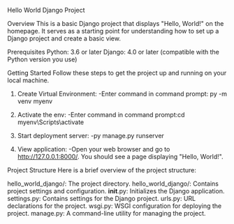 Hello World Django Project

Overview
This is a basic Django project that displays "Hello, World!" on the homepage. It serves as a starting point for understanding how to set up a Django project and create a basic view.

Prerequisites
Python: 3.6 or later
Django: 4.0 or later (compatible with the Python version you use)

Getting Started
Follow these steps to get the project up and running on your local machine.
1. Create Virtual Environment:
-Enter command in command prompt: py -m venv myenv

2. Activate the env:
-Enter command in command prompt:cd myenv\Scripts\activate

3. Start deployment server:
-py manage.py runserver

4. View application:
-Open your web browser and go to http://127.0.0.1:8000/. You should see a page displaying "Hello, World!".

Project Structure
Here is a brief overview of the project structure:

hello_world_django/: The project directory.
hello_world_django/: Contains project settings and configuration.
__init__.py: Initializes the Django application.
settings.py: Contains settings for the Django project.
urls.py: URL declarations for the project.
wsgi.py: WSGI configuration for deploying the project.
manage.py: A command-line utility for managing the project.

